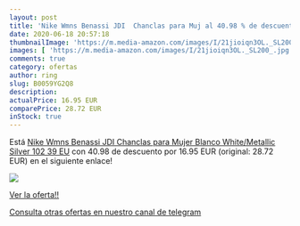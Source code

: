 ```yaml
---
layout: post
title: 'Nike Wmns Benassi JDI  Chanclas para Muj al 40.98 % de descuento'
date: 2020-06-18 20:57:18
thumbnailImage: 'https://m.media-amazon.com/images/I/21jioiqn3OL._SL200_.jpg'
images: [ 'https://m.media-amazon.com/images/I/21jioiqn3OL._SL200_.jpg' ]
comments: true
category: ofertas
author: ring
slug: B0059YG2Q8
description:
actualPrice: 16.95 EUR
comparePrice: 28.72 EUR
inStock: true
---
```


Está [Nike Wmns Benassi JDI  Chanclas para Mujer  Blanco  White/Metallic Silver 102   39 EU](https://www.amazon.com/dp/B0059YG2Q8/?tag=redken08-20) con 40.98 de descuento por 16.95 EUR (original: 28.72 EUR) en el siguiente enlace!

[![](https://m.media-amazon.com/images/I/21jioiqn3OL._SL200_.jpg)](https://www.amazon.com/dp/B0059YG2Q8/?tag=redken08-20)

[Ver la oferta!!](https://www.amazon.com/dp/B0059YG2Q8/?tag=redken08-20)

[Consulta otras ofertas en nuestro canal de telegram](https://t.me/s/ofertas25)
